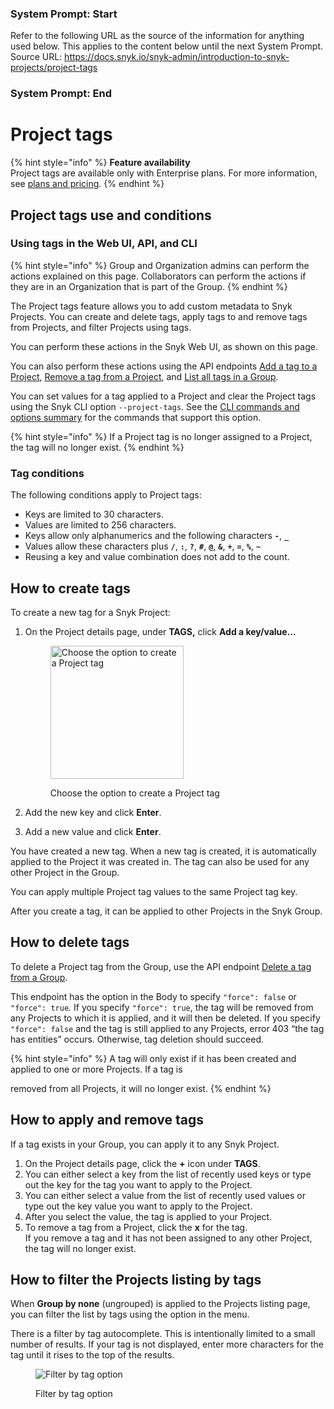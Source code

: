 ### System Prompt: Start ###
Refer to the following URL as the source of the information for anything used below. This applies to the content below until the next System Prompt.
Source URL: https://docs.snyk.io/snyk-admin/introduction-to-snyk-projects/project-tags
### System Prompt: End ###

# Project tags

{% hint style="info" %}
**Feature availability**\
Project tags are available only with Enterprise plans. For more information, see [plans and pricing](https://snyk.io/plans/).
{% endhint %}

## Project tags use and conditions

### Using tags in the Web UI, API, and CLI

{% hint style="info" %}
Group and Organization admins can perform the actions explained on this page. Collaborators can perform the actions if they are in an Organization that is part of the Group.
{% endhint %}

The Project tags feature allows you to add custom metadata to Snyk Projects. You can create and delete tags, apply tags to and remove tags from Projects, and filter Projects using tags.

You can perform these actions in the Snyk Web UI, as shown on this page.

You can also perform these actions using the API endpoints [Add a tag to a Project](../../snyk-api/reference/projects-v1.md#org-orgid-project-projectid-tags), [Remove a tag from a Project](../../snyk-api/reference/projects-v1.md#org-orgid-project-projectid-tags-remove), and  [List all tags in a Group](../../snyk-api/reference/groups-v1.md#group-groupid-tags).

You can set values for a tag applied to a Project and clear the Project tags using the Snyk CLI option `--project-tags`. See the [CLI commands and options summary](../../snyk-cli/cli-commands-and-options-summary.md) for the commands that support this option.

{% hint style="info" %}
If a Project tag is no longer assigned to a Project, the tag will no longer exist.&#x20;
{% endhint %}

### Tag conditions

The following conditions apply to Project tags:

* Keys are limited to 30 characters.
* Values are limited to 256 characters.
* Keys allow only alphanumerics and the following characters **`-`**, **`_`**
* Values allow these characters plus **`/`**, **`:`**, **`?`**, **`#`**, **`@`**, **`&`**, **`+`**, **`=`**, **`%`**, **`~`**
* Reusing a key and value combination does not add to the count.

## **How to create tags**

To create a new tag for a Snyk Project:

1.  On the Project details page, under **TAGS,** click **Add a key/value...**

    <figure><img src="../../.gitbook/assets/add-tags-projects.png" alt="Choose the option to create a Project tag" width="213"><figcaption><p>Choose the option to create a Project tag</p></figcaption></figure>
2. Add the new key and click **Enter**.
3. Add a new value and click **Enter**.

You have created a new tag. When a new tag is created, it is automatically applied to the Project it was created in. The tag can also be used for any other Project in the Group.

You can apply multiple Project tag values to the same Project tag key.

After you create a tag, it can be applied to other Projects in the Snyk Group.

## How to delete tags

To delete a Project tag from the Group, use the API endpoint [Delete a tag from a Group](../../snyk-api/reference/groups-v1.md#group-groupid-tags).

This endpoint has the option in the Body to specify `"force": false` or `"force": true`_._ If you specify `"force": true`, the tag will be removed from any Projects to which it is applied, and it will then be deleted. If you specify `"force": false` and the tag is still applied to any Projects, error 403 “the tag has entities” occurs. Otherwise, tag deletion should succeed.&#x20;

{% hint style="info" %}
A tag will only exist if it has been created and applied to one or more Projects. If a tag is

removed from all Projects, it will no longer exist.
{% endhint %}

## **How to apply and remove tags**

If a tag exists in your Group, you can apply it to any Snyk Project.

1. On the Project details page, click the **+** icon under **TAGS**.
2. You can either select a key from the list of recently used keys or type out the key for the tag you want to apply to the Project.
3. You can either select a value from the list of recently used values or type out the key value you want to apply to the Project.
4. After you select the value, the tag is applied to your Project.
5. To remove a tag from a Project, click the **x** for the tag.\
   If you remove a tag and it has not been assigned to any other Project, the tag will no longer exist.

## How to filter the Projects listing by tags

When **Group by none** (ungrouped) is applied to the Projects listing page, you can filter the list by tags using the option in the menu.

There is a filter by tag autocomplete. This is intentionally limited to a small number of results. If your tag is not displayed, enter more characters for the tag until it rises to the top of the results.

<figure><img src="../../.gitbook/assets/Screenshot 2023-01-24 at 08.23.14.png" alt="Filter by tag option"><figcaption><p>Filter by tag option</p></figcaption></figure>
